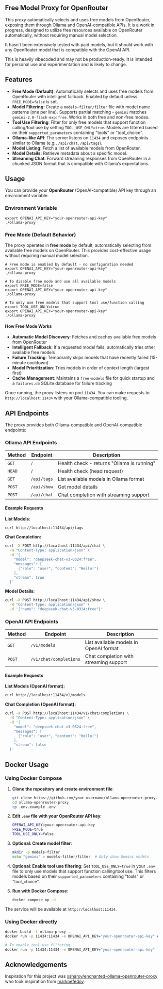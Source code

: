 ## Free Model Proxy for OpenRouter
This proxy automatically selects and uses free models from OpenRouter, exposing them through Ollama and OpenAI-compatible APIs. It is a work in progress, designed to utilize free resources available on OpenRouter automatically, without requiring manual model selection. 

It hasn't been extensively tested with paid models, but it should work with any OpenRouter model that is compatible with the OpenAI API.

This is heavily vibecoded and may not be production-ready. It is intended for personal use and experimentation and is likely to change.

## Features
- **Free Mode (Default)**: Automatically selects and uses free models from OpenRouter with intelligent fallback. Enabled by default unless `FREE_MODE=false` is set.
- **Model Filtering**: Create a `models-filter/filter` file with model name patterns (one per line). Supports partial matching - `gemini` matches `gemini-2.0-flash-exp:free`. Works in both free and non-free modes.
- **Tool Use Filtering**: Filter for only free models that support function calling/tool use by setting `TOOL_USE_ONLY=true`. Models are filtered based on their `supported_parameters` containing "tools" or "tool_choice".
- **Ollama-like API**: The server listens on `11434` and exposes endpoints similar to Ollama (e.g., `/api/chat`, `/api/tags`).
- **Model Listing**: Fetch a list of available models from OpenRouter.
- **Model Details**: Retrieve metadata about a specific model.
- **Streaming Chat**: Forward streaming responses from OpenRouter in a chunked JSON format that is compatible with Ollama’s expectations.

## Usage
You can provide your **OpenRouter** (OpenAI-compatible) API key through an environment variable:

### Environment Variable

    export OPENAI_API_KEY="your-openrouter-api-key"
    ./ollama-proxy

### Free Mode (Default Behavior)

The proxy operates in **free mode** by default, automatically selecting from available free models on OpenRouter. This provides cost-effective usage without requiring manual model selection.

    # Free mode is enabled by default - no configuration needed
    export OPENAI_API_KEY="your-openrouter-api-key"
    ./ollama-proxy

    # To disable free mode and use all available models
    export FREE_MODE=false
    export OPENAI_API_KEY="your-openrouter-api-key"
    ./ollama-proxy

    # To only use free models that support tool use/function calling
    export TOOL_USE_ONLY=true
    export OPENAI_API_KEY="your-openrouter-api-key"
    ./ollama-proxy

#### How Free Mode Works

- **Automatic Model Discovery**: Fetches and caches available free models from OpenRouter
- **Intelligent Fallback**: If a requested model fails, automatically tries other available free models
- **Failure Tracking**: Temporarily skips models that have recently failed (15-minute cooldown)
- **Model Prioritization**: Tries models in order of context length (largest first)
- **Cache Management**: Maintains a `free-models` file for quick startup and a `failures.db` SQLite database for failure tracking

Once running, the proxy listens on port `11434`. You can make requests to `http://localhost:11434` with your Ollama-compatible tooling.

## API Endpoints

The proxy provides both Ollama-compatible and OpenAI-compatible endpoints:

### Ollama API Endpoints

| Method | Endpoint | Description |
|--------|----------|-------------|
| `GET` | `/` | Health check - returns "Ollama is running" |
| `HEAD` | `/` | Health check (head request) |
| `GET` | `/api/tags` | List available models in Ollama format |
| `POST` | `/api/show` | Get model details |
| `POST` | `/api/chat` | Chat completion with streaming support |

#### Example Requests

**List Models:**
```bash
curl http://localhost:11434/api/tags
```

**Chat Completion:**
```bash
curl -X POST http://localhost:11434/api/chat \
  -H "Content-Type: application/json" \
  -d '{
    "model": "deepseek-chat-v3-0324:free",
    "messages": [
      {"role": "user", "content": "Hello!"}
    ],
    "stream": true
  }'
```

**Model Details:**
```bash
curl -X POST http://localhost:11434/api/show \
  -H "Content-Type: application/json" \
  -d '{"name": "deepseek-chat-v3-0324:free"}'
```

### OpenAI API Endpoints

| Method | Endpoint | Description |
|--------|----------|-------------|
| `GET` | `/v1/models` | List available models in OpenAI format |
| `POST` | `/v1/chat/completions` | Chat completion with streaming support |

#### Example Requests

**List Models (OpenAI format):**
```bash
curl http://localhost:11434/v1/models
```

**Chat Completion (OpenAI format):**
```bash
curl -X POST http://localhost:11434/v1/chat/completions \
  -H "Content-Type: application/json" \
  -d '{
    "model": "deepseek-chat-v3-0324:free",
    "messages": [
      {"role": "user", "content": "Hello!"}
    ],
    "stream": false
  }'
```


## Docker Usage

### Using Docker Compose 

1. **Clone the repository and create environment file**:
   ```bash
   git clone https://github.com/your-username/ollama-openrouter-proxy.git
   cd ollama-openrouter-proxy
   cp .env.example .env
   ```

2. **Edit `.env` file with your OpenRouter API key**:
   ```bash
   OPENAI_API_KEY=your-openrouter-api-key
   FREE_MODE=true
   TOOL_USE_ONLY=false
   ```


3. **Optional: Create model filter**:
   ```bash
   mkdir -p models-filter
   echo "gemini" > models-filter/filter  # Only show Gemini models
   ```

4. **Optional: Enable tool use filtering**:
   Set `TOOL_USE_ONLY=true` in your `.env` file to only use models that support function calling/tool use. This filters models based on their `supported_parameters` containing "tools" or "tool_choice".

5. **Run with Docker Compose**:
   ```bash
   docker compose up -d
   ```

The service will be available at `http://localhost:11434`.

### Using Docker directly

```bash
docker build -t ollama-proxy .
docker run -p 11434:11434 -e OPENAI_API_KEY="your-openrouter-api-key" ollama-proxy

# To enable tool use filtering
docker run -p 11434:11434 -e OPENAI_API_KEY="your-openrouter-api-key" -e TOOL_USE_ONLY=true ollama-proxy
```


## Acknowledgements
Inspiration for this project was [xsharov/enchanted-ollama-openrouter-proxy](https://github.com/xsharov/enchanted-ollama-openrouter-proxy) who took inspiration from [marknefedov](https://github.com/marknefedov/ollama-openrouter-proxy).